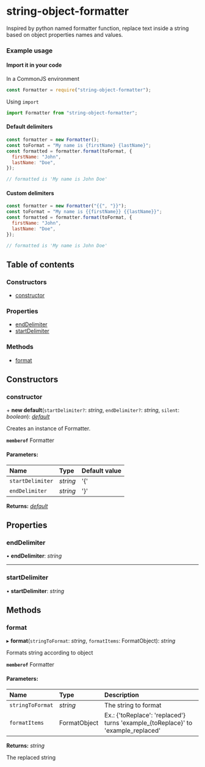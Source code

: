 # string-object-formatter

Inspired by python named formatter function, replace text inside a string based on object properties names and values.

### Example usage

#### Import it in your code

In a CommonJS environment

```javascript
const Formatter = require("string-object-formatter");
```

Using `import`

```javascript
import Formatter from "string-object-formatter";
```

#### Default delimiters

```javascript
const formatter = new Formatter();
const toFormat = "My name is {firstName} {lastName}";
const formatted = formatter.format(toFormat, {
  firstName: "John",
  lastName: "Doe",
});

// formatted is 'My name is John Doe'
```

#### Custom delimiters

```javascript
const formatter = new Formatter("{{", "}}");
const toFormat = "My name is {{firstName}} {{lastName}}";
const formatted = formatter.format(toFormat, {
  firstName: "John",
  lastName: "Doe",
});

// formatted is 'My name is John Doe'
```

## Table of contents

### Constructors

- [constructor](#constructor)

### Properties

- [endDelimiter](#enddelimiter)
- [startDelimiter](#startdelimiter)

### Methods

- [format](#format)

## Constructors

### constructor

\+ **new default**(`startDelimiter?`: _string_, `endDelimiter?`: _string_, `silent`: _boolean_): [_default_](#)

Creates an instance of Formatter.

**`memberof`** Formatter

#### Parameters:

| Name             | Type     | Default value |
| :--------------- | :------- | :------------ |
| `startDelimiter` | _string_ | '{'           |
| `endDelimiter`   | _string_ | '}'           |

**Returns:** [_default_](#)

## Properties

### endDelimiter

• **endDelimiter**: _string_

---

### startDelimiter

• **startDelimiter**: _string_

## Methods

### format

▸ **format**(`stringToFormat`: _string_, `formatItems`: FormatObject): _string_

Formats string according to object

**`memberof`** Formatter

#### Parameters:

| Name             | Type         | Description                                                                       |
| :--------------- | :----------- | :-------------------------------------------------------------------------------- |
| `stringToFormat` | _string_     | The string to format                                                              |
| `formatItems`    | FormatObject | Ex.: {'toReplace': 'replaced'} turns 'example\_{toReplace}' to 'example_replaced' |

**Returns:** _string_

The replaced string
